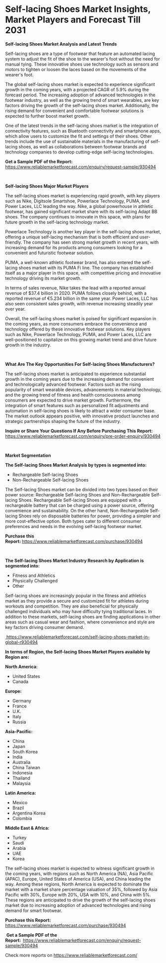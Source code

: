 <p><h1>Self-lacing Shoes Market Insights, Market Players and Forecast Till 2031</h1></p><p><strong>Self-lacing Shoes Market Analysis and Latest Trends</strong></p>
<p><p>Self-lacing shoes are a type of footwear that feature an automated lacing system to adjust the fit of the shoe to the wearer's foot without the need for manual tying. These innovative shoes use technology such as sensors and motors to tighten or loosen the laces based on the movements of the wearer's foot.</p><p>The global self-lacing shoes market is expected to experience significant growth in the coming years, with a projected CAGR of 5.9% during the forecast period. The increasing adoption of advanced technologies in the footwear industry, as well as the growing trend of smart wearables, are key factors driving the growth of the self-lacing shoes market. Additionally, the rising demand for convenient and comfortable footwear solutions is expected to further boost market growth.</p><p>One of the latest trends in the self-lacing shoes market is the integration of connectivity features, such as Bluetooth connectivity and smartphone apps, which allow users to customize the fit and settings of their shoes. Other trends include the use of sustainable materials in the manufacturing of self-lacing shoes, as well as collaborations between footwear brands and technology companies to develop cutting-edge self-lacing technologies.</p></p>
<p><strong>Get a Sample PDF of the Report:&nbsp;</strong> <a href="https://www.reliablemarketforecast.com/enquiry/request-sample/930494">https://www.reliablemarketforecast.com/enquiry/request-sample/930494</a></p>
<p>&nbsp;</p>
<p><strong>Self-lacing Shoes Major Market Players</strong></p>
<p><p>The self-lacing shoes market is experiencing rapid growth, with key players such as Nike, Digitsole Smartshoe, Powerlace Technology, PUMA, and Power Laces, LLC leading the way. Nike, a global powerhouse in athletic footwear, has gained significant market share with its self-lacing Adapt BB shoes. The company continues to innovate in this space, with plans for future growth in the self-lacing technology market.</p><p>Powerlace Technology is another key player in the self-lacing shoes market, offering a unique self-lacing mechanism that is both efficient and user-friendly. The company has seen strong market growth in recent years, with increasing demand for its products among consumers looking for a convenient and futuristic footwear solution.</p><p>PUMA, a well-known athletic footwear brand, has also entered the self-lacing shoes market with its PUMA Fi line. The company has established itself as a major player in this space, with competitive pricing and innovative technology driving its market growth.</p><p>In terms of sales revenue, Nike takes the lead with a reported annual revenue of $37.4 billion in 2020. PUMA follows closely behind, with a reported revenue of €5.234 billion in the same year. Power Laces, LLC has also seen consistent sales growth, with revenue increasing steadily year over year.</p><p>Overall, the self-lacing shoes market is poised for significant expansion in the coming years, as more consumers embrace the convenience and technology offered by these innovative footwear solutions. Key players such as Nike, Powerlace Technology, PUMA, and Power Laces, LLC are well-positioned to capitalize on this growing market trend and drive future growth in the industry.</p></p>
<p>&nbsp;</p>
<p><strong>What Are The Key Opportunities For Self-lacing Shoes Manufacturers?</strong></p>
<p><p>The self-lacing shoes market is anticipated to experience substantial growth in the coming years due to the increasing demand for convenient and technologically advanced footwear. Factors such as the rising popularity of smart wearable devices, advancements in material technology, and the growing trend of fitness and health consciousness among consumers are expected to drive market growth. Furthermore, the integration of smart features such as personalized fit adjustments and automation in self-lacing shoes is likely to attract a wider consumer base. The market outlook appears positive, with innovative product launches and strategic partnerships shaping the future of the industry.</p></p>
<p><strong>Inquire or Share Your Questions If Any Before Purchasing This Report:</strong> <a href="https://www.reliablemarketforecast.com/enquiry/pre-order-enquiry/930494">https://www.reliablemarketforecast.com/enquiry/pre-order-enquiry/930494</a></p>
<p>&nbsp;</p>
<p><strong>Market Segmentation</strong></p>
<p><strong>The Self-lacing Shoes Market Analysis by types is segmented into:</strong></p>
<p><ul><li>Rechargeable Self-lacing Shoes</li><li>Non-Rechargeable Self-lacing Shoes</li></ul></p>
<p><p>The Self-lacing Shoes market can be divided into two types based on their power source: Rechargeable Self-lacing Shoes and Non-Rechargeable Self-lacing Shoes. Rechargeable Self-lacing Shoes are equipped with a rechargeable battery that can be charged using a power source, offering convenience and sustainability. On the other hand, Non-Rechargeable Self-lacing Shoes rely on disposable batteries for power, providing a simpler and more cost-effective option. Both types cater to different consumer preferences and needs in the evolving self-lacing footwear market.</p></p>
<p><strong>Purchase this Report:&nbsp;</strong><a href="https://www.reliablemarketforecast.com/purchase/930494">https://www.reliablemarketforecast.com/purchase/930494</a></p>
<p>&nbsp;</p>
<p><strong>The Self-lacing Shoes Market Industry Research by Application is segmented into:</strong></p>
<p><ul><li>Fitness and Athletics</li><li>Physically Challenged</li><li>Other</li></ul></p>
<p><p>Self-lacing shoes are increasingly popular in the fitness and athletics market as they provide a secure and customized fit for athletes during workouts and competition. They are also beneficial for physically challenged individuals who may have difficulty tying traditional laces. In addition to these markets, self-lacing shoes are finding applications in other areas such as casual wear and fashion, where convenience and style are key factors driving consumer demand.</p></p>
<p><a href="https://www.reliablemarketforecast.com/self-lacing-shoes-market-in-global-r930494">&nbsp;https://www.reliablemarketforecast.com/self-lacing-shoes-market-in-global-r930494</a></p>
<p><strong>In terms of Region, the Self-lacing Shoes Market Players available by Region are:</strong></p>
<p>
    <p> <strong> North America: </strong>
        <ul>
            <li>United States</li>
            <li>Canada</li>
        </ul>
        </p> 
    <p> <strong> Europe: </strong>
        <ul>
            <li>Germany</li>
            <li>France</li>
            <li>U.K.</li>
            <li>Italy</li>
            <li>Russia</li>
        </ul>
        </p> 
    <p> <strong> Asia-Pacific: </strong>
        <ul>
            <li>China</li>
            <li>Japan</li>
            <li>South Korea</li>
            <li>India</li>
            <li>Australia</li>
            <li>China Taiwan</li>
            <li>Indonesia</li>
            <li>Thailand</li>
            <li>Malaysia</li>
        </ul>
        </p> 
    <p> <strong> Latin America: </strong>
        <ul>
            <li>Mexico</li>
            <li>Brazil</li>
            <li>Argentina Korea</li>
            <li>Colombia</li>
        </ul>
        </p> 
    <p> <strong> Middle East & Africa: </strong>
        <ul>
            <li>Turkey</li>
            <li>Saudi</li>
            <li>Arabia</li>
            <li>UAE</li>
            <li>Korea</li>
        </ul>
    </p>
    </p>
<p><p>The self-lacing shoes market is expected to witness significant growth in the coming years, with regions such as North America (NA), Asia Pacific (APAC), Europe, United States of America (USA), and China leading the way. Among these regions, North America is expected to dominate the market with a market share percentage valuation of 35%, followed by Asia Pacific with 30%, Europe with 20%, USA with 10%, and China with 5%. These regions are anticipated to drive the growth of the self-lacing shoes market due to increasing adoption of advanced technologies and rising demand for smart footwear.</p></p>
<p><strong>Purchase this Report: </strong><a href="https://www.reliablemarketforecast.com/purchase/930494">https://www.reliablemarketforecast.com/purchase/930494</a></p>
<p>&nbsp;<strong>Get a Sample PDF of the Report:&nbsp;&nbsp;</strong><a href="https://www.reliablemarketforecast.com/enquiry/request-sample/930494">https://www.reliablemarketforecast.com/enquiry/request-sample/930494</a></p>
<p><strong></strong></p>
<p>Check more reports on <a href="https://www.reliablemarketforecast.com/">https://www.reliablemarketforecast.com/</a></p>